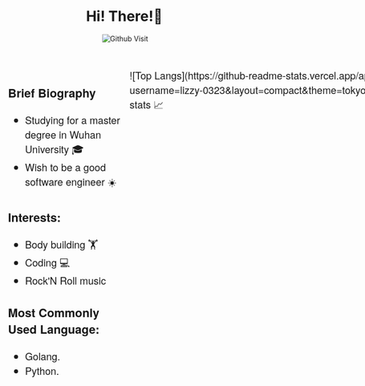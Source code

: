 <!-- Greeting -->
<div style="display: flex; align-items: center; align-content: flex-start; justify-content: center; flex-direction: column;">
<h1 align="center">Hi! There!🙋</h1> 
<img align="right" alt="Github Visit" src="https://komarev.com/ghpvc/?username=lizzy-0323&color=blue&style=flat&label=PROFILE+VISITORS"/>
</div>

<!-- Brief Biography -->
<div style="display:flex;flex-direction: row; flex-wrap: nowrap; justify-content: flex-start; align-items: flex-start; align-content: center;width: 100vw;margin-top: 50px;font-size:1.25rem;font-family: 'Helvetica Neue', Helvetica, 'Microsoft YaHei', '微软雅黑', Arial, sans-serif;">
<div style="width:50%;margin-left: 20px;"> 
 <h3>Brief Biography</h3>
        <ul>
            <li>Studying for a master degree in Wuhan University 🎓</li>
            <li>Wish to be a good software engineer ☀️</li>
        </ul>
        <h3>Interests:</h3>
        <ul>
            <li>Body building 🏋</li>
            <li>Coding 💻</li>
            <li>Rock'N Roll music 🎸</li>
        </ul>
<h3>Most Commonly Used Language:</h3> 
        <ul>
            <li>Golang.</li>
            <li>Python.</li>
        </ul>
        </ul>
    </div>
![Top Langs](https://github-readme-stats.vercel.app/api/top-langs/?username=lizzy-0323&layout=compact&theme=tokyonight)
<!-- Wishes -->
<!-- <div style="font-size: 1.25rem;font-family: 'Helvetica Neue', Helvetica, 'Microsoft YaHei', '微软雅黑', Arial, sans-serif;">
    <p>
        <span>💬 Enjoy yourself at my github</span>
        <a style="text-decoration: none;" href="https://github.com/lizzy-0323" target="_blank">[Ziyi Li]</a>
        <span>and my personal blog:</span>
        <a style="text-decoration: none;" href="https://lizzy-0323.github.io" target="_blank">[Ziyi Li]</a>
    </p>
</div> -->
My github stats 📈 

<p align="center"> <img src="https://github-readme-stats.vercel.app/api?username=lizzy-0323&show_icons=true&theme=gotham" alt="lizzy-0323" />
